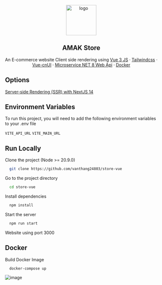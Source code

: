 <div align="center">
  <a href="https://github.com/vanthang24803/store-next-14">
    <img src="https://theme.hstatic.net/200000294254/1001077164/14/favicon.png?v=325" alt="logo" width="100" height="100">
  </a>
</div>

<h2 align="center">AMAK Store</h2>

<p align="center">An E-commerce website Client side rendering  using <a href="https://vuejs.
org/">Vue 3 JS</a>  · 
<a href="https://tailwindcss.
com/">Tailwindcss</a>  ·  <a href="https://www.shadcn-vue.com//">Vue-cnUI</a> · <a href="https://github.com/vanthang24803/microservice-store"> Microservice NET 8 Web Api</a> ·   <a href="https://www.docker.com/">Docker</a></p>

## Options

<a href="https://github.com/vanthang24803/store-next-14"> Server-side Rendering (SSR) with NextJS 14</a>

## Environment Variables

To run this project, you will need to add the following environment variables to your .env file

`VITE_API_URL`
`VITE_MAIN_URL`

## Run Locally

Clone the project (Node >= 20.9.0)

```bash
  git clone https://github.com/vanthang24803/store-vue
```

Go to the project directory

```bash
  cd store-vue
```

Install dependencies

```bash
  npm install
```

Start the server

```bash
  npm run start
```

Website using port 3000

## Docker

Build Docker Image

```bash
  docker-compose up
```

![image](https://github.com/vanthang24803/store-next-14/assets/101810628/cbe615cf-c696-491a-ac72-4390b772ac52)
